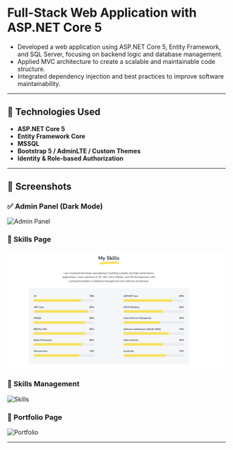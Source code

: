  # Full-Stack Web Application with ASP.NET Core 5
 -  Developed a web application using ASP.NET Core 5, Entity Framework, and SQL Server,
 focusing on backend logic and database management.
- Applied MVC architecture to create a scalable and maintainable code structure.
-  Integrated dependency injection and best practices to improve software maintainability.

---

## 🧩 Technologies Used

- **ASP.NET Core 5**
- **Entity Framework Core**
- **MSSQL**
- **Bootstrap 5 / AdminLTE / Custom Themes**
- **Identity & Role-based Authorization**

---

## 📸 Screenshots

### ✅ Admin Panel (Dark Mode)
![Admin Panel](/screenshots/admin-panel.png)

### 🧠 Skills Page
![Skills](/screenshots/skills.png)

### 🧠 Skills Management
![Skills](/screenshots/skillsmg.png)

### 👤 Portfolio Page
![Portfolio](/screenshots/portfolio.png)

---
